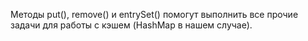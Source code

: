 Методы put(), remove() и entrySet() помогут выполнить все прочие задачи для работы с кэшем (HashMap в нашем случае).